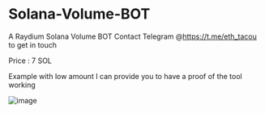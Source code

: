 # Solana-Volume-BOT
A Raydium Solana Volume BOT
Contact Telegram @https://t.me/eth_tacou to get in touch

Price : 7 SOL

Example with low amount I can provide you to have a proof of the tool working 


![image](https://github.com/DefBTC/Solana-Volume-BOT/assets/83010788/77ceabbc-ac3e-4170-8dfc-d875fa8b0629)
